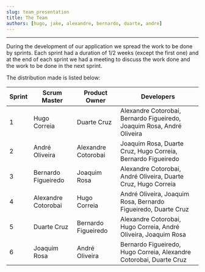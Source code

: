 ```yaml
---
slug: team_presentation
title: The Team
authors: [hugo, jake, alexandre, bernardo, duarte, andre]
---
```


---

During the development of our application we spread the work to be done by sprints. Each sprint had a duration of 1/2 weeks (except the first one) and at the end of each sprint we had a meeting to discuss the work done and the work to be done in the next sprint.

The distribution made is listed below:

| Sprint | Scrum Master        | Product Owner       | Developers                                                             |
| ------ | ------------------- | ------------------- | ---------------------------------------------------------------------- |
| 1      | Hugo Correia        | Duarte Cruz         | Alexandre Cotorobai, Bernardo Figueiredo, Joaquim Rosa, André Oliveira |
| 2      | André Oliveira      | Alexandre Cotorobai | Joaquim Rosa, Duarte Cruz, Hugo Correia, Bernardo Figueiredo           |
| 3      | Bernardo Figueiredo | Joaquim Rosa        | Alexandre Cotorobai, André Oliveira, Duarte Cruz, Hugo Correia         |
| 4      | Alexandre Cotorobai | Hugo Correia        | André Oliveira, Joaquim Rosa, Bernardo Figueiredo, Duarte Cruz         |
| 5      | Duarte Cruz         | Bernardo Figueiredo | Alexandre Cotorobai, Hugo Correia, André Oliveira, Joaquim Rosa        |
| 6      | Joaquim Rosa        | André Oliveira      | Bernardo Figueiredo, Hugo Correia, Alexandre Cotorobai, Duarte Cruz    |

